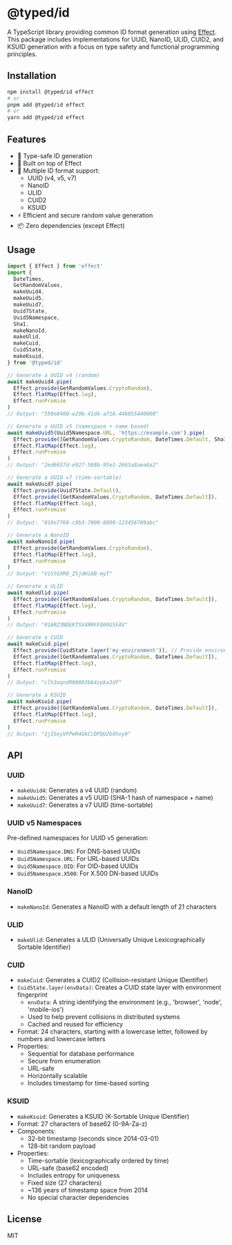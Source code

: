 # @typed/id

A TypeScript library providing common ID format generation using [Effect](https://effect.website/). This package includes implementations for UUID, NanoID, ULID, CUID2, and KSUID generation with a focus on type safety and functional programming principles.

## Installation

```bash
npm install @typed/id effect
# or
pnpm add @typed/id effect
# or
yarn add @typed/id effect
```

## Features

- 🎯 Type-safe ID generation
- 🔧 Built on top of Effect
- 🎨 Multiple ID format support:
  - UUID (v4, v5, v7)
  - NanoID
  - ULID
  - CUID2
  - KSUID
- ⚡ Efficient and secure random value generation
- 📦 Zero dependencies (except Effect)

## Usage

```typescript
import { Effect } from 'effect'
import { 
  DateTimes, 
  GetRandomValues, 
  makeUuid4, 
  makeUuid5,
  makeUuid7,
  Uuid7State,
  Uuid5Namespace,
  Sha1,
  makeNanoId, 
  makeUlid,
  makeCuid,
  CuidState,
  makeKsuid,
} from '@typed/id'

// Generate a UUID v4 (random)
await makeUuid4.pipe(
  Effect.provide(GetRandomValues.CryptoRandom),
  Effect.flatMap(Effect.log),
  Effect.runPromise
)
// Output: "550e8400-e29b-41d4-a716-446655440000"

// Generate a UUID v5 (namespace + name based)
await makeUuid5(Uuid5Namespace.URL, 'https://example.com').pipe(
  Effect.provide([GetRandomValues.CryptoRandom, DateTimes.Default, Sha1.Default]),
  Effect.flatMap(Effect.log),
  Effect.runPromise
)
// Output: "2ed6657d-e927-568b-95e1-2665a8aea6a2"

// Generate a UUID v7 (time-sortable)
await makeUuid7.pipe(
  Effect.provide(Uuid7State.Default),
  Effect.provide([GetRandomValues.CryptoRandom, DateTimes.Default]),
  Effect.flatMap(Effect.log),
  Effect.runPromise
)
// Output: "018e7768-c0b3-7000-8000-123456789abc"

// Generate a NanoID
await makeNanoId.pipe(
  Effect.provide(GetRandomValues.CryptoRandom),
  Effect.flatMap(Effect.log),
  Effect.runPromise
)
// Output: "V1StGXR8_Z5jdHi6B-myT"

// Generate a ULID
await makeUlid.pipe(
  Effect.provide([GetRandomValues.CryptoRandom, DateTimes.Default]),
  Effect.flatMap(Effect.log),
  Effect.runPromise
)
// Output: "01ARZ3NDEKTSV4RRFFQ69G5FAV"

// Generate a CUID
await makeCuid.pipe(
  Effect.provide(CuidState.layer('my-environment')), // Provide environment fingerprint
  Effect.provide([GetRandomValues.CryptoRandom, DateTimes.Default]),
  Effect.flatMap(Effect.log),
  Effect.runPromise
)
// Output: "clh3aqnd900003b64zpka3df"

// Generate a KSUID
await makeKsuid.pipe(
  Effect.provide([GetRandomValues.CryptoRandom, DateTimes.Default]),
  Effect.flatMap(Effect.log),
  Effect.runPromise
)
// Output: "1jIGxyVFPeR4GkCcDPQU2bXhxy9"
```

## API

### UUID

- `makeUuid4`: Generates a v4 UUID (random)
- `makeUuid5`: Generates a v5 UUID (SHA-1 hash of namespace + name)
- `makeUuid7`: Generates a v7 UUID (time-sortable)

### UUID v5 Namespaces

Pre-defined namespaces for UUID v5 generation:
- `Uuid5Namespace.DNS`: For DNS-based UUIDs
- `Uuid5Namespace.URL`: For URL-based UUIDs
- `Uuid5Namespace.OID`: For OID-based UUIDs
- `Uuid5Namespace.X500`: For X.500 DN-based UUIDs

### NanoID

- `makeNanoId`: Generates a NanoID with a default length of 21 characters

### ULID

- `makeUlid`: Generates a ULID (Universally Unique Lexicographically Sortable Identifier)

### CUID

- `makeCuid`: Generates a CUID2 (Collision-resistant Unique IDentifier)
- `CuidState.layer(envData)`: Creates a CUID state layer with environment fingerprint
  - `envData`: A string identifying the environment (e.g., 'browser', 'node', 'mobile-ios')
  - Used to help prevent collisions in distributed systems
  - Cached and reused for efficiency
- Format: 24 characters, starting with a lowercase letter, followed by numbers and lowercase letters
- Properties:
  - Sequential for database performance
  - Secure from enumeration
  - URL-safe
  - Horizontally scalable
  - Includes timestamp for time-based sorting

### KSUID

- `makeKsuid`: Generates a KSUID (K-Sortable Unique IDentifier)
- Format: 27 characters of base62 (0-9A-Za-z)
- Components:
  - 32-bit timestamp (seconds since 2014-03-01)
  - 128-bit random payload
- Properties:
  - Time-sortable (lexicographically ordered by time)
  - URL-safe (base62 encoded)
  - Includes entropy for uniqueness
  - Fixed size (27 characters)
  - ~136 years of timestamp space from 2014
  - No special character dependencies

## License

MIT
